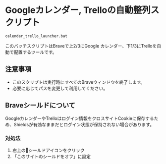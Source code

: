 # Googleカレンダー, Trelloの自動整列スクリプト
`calendar_trello_launcher.bat`

このバッチスクリプトはBraveで上2/3にGoogle カレンダー、下1/3にTrelloを自動で配置するツールです。

## 注意事項
- このスクリプトは実行時にすべてのBraveウィンドウを終了します。
- 必要に応じてパスを変更して利用してください。

## Braveシールドについて
GoogleカレンダーやTrelloはログイン情報をクロスサイトCookieに保存するため、Shieldsが有効なままだとログイン状態が保持されない場合があります。

### 対処法
1. 右上の🦁シールドアイコンをクリック
2. 「このサイトのシールドをオフ」に設定